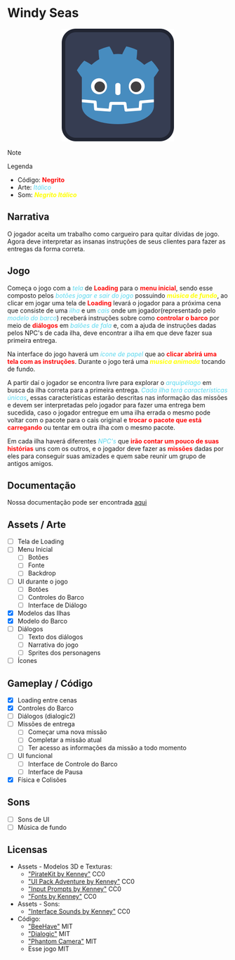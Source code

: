 # Windy Seas

<p align="center">
  <img class="align-center" src="./icon.svg" alt="icon"/>
</p>

> [!NOTE]
> Legenda
> - Código: **<span style="color:#FF0A0A;font-weight:bold;">Negrito</span>**
> - Arte: _<span style="color:#59d7ee;font-style:italic;">Itálico</span>_
> - Som: **_<span style="color:#FFFF00;font-weight:bold;font-style:italic;">Negrito Itálico</span>_**

## Narrativa

O jogador aceita um trabalho como cargueiro para quitar dívidas de jogo. Agora deve interpretar as insanas instruções de seus clientes para fazer as entregas da forma correta.

## Jogo

Começa o jogo com a _<span style="color:#59d7ee;font-style:italic;">tela</span>_ de **<span style="color:#FF0A0A;font-weight:bold;">Loading</span>** para o **<span style="color:#FF0A0A;font-weight:bold;">menu inicial</span>**, sendo esse composto pelos _<span style="color:#59d7ee;font-style:italic;">botões jogar e sair do jogo</span>_ possuindo **_<span style="color:#FFFF00;font-weight:bold;font-style:italic;">música de fundo</span>_**, ao clicar em jogar uma tela de **<span style="color:#FF0A0A;font-weight:bold;">Loading</span>** levará o jogador para a próxima cena que consiste de uma _<span style="color:#59d7ee;font-style:italic;">ilha</span>_ e um _<span style="color:#59d7ee;font-style:italic;">cais</span>_ onde um jogador(representado pelo _<span style="color:#59d7ee;font-style:italic;">modelo do barco</span>_) receberá instruções sobre como **<span style="color:#FF0A0A;font-weight:bold;">controlar o barco</span>** por meio de **<span style="color:#FF0A0A;font-weight:bold;">diálogos</span>** em _<span style="color:#59d7ee;font-style:italic;">balões de fala</span>_ e, com a ajuda de instruções dadas pelos NPC's de cada ilha, deve encontrar a ilha em que deve fazer sua primeira entrega.

Na interface do jogo haverá um _<span style="color:#59d7ee;font-style:italic;">ícone de papel</span>_ que ao <span style="color:#FF0A0A;font-weight:bold;">clicar abrirá uma tela com as instruções</span>. Durante o jogo terá uma **_<span style="color:#FFFF00;font-weight:bold;font-style:italic;">musica animada</span>_** tocando de fundo.

A partir daí o jogador se encontra livre para explorar o _<span style="color:#59d7ee;font-style:italic;">arquipélago</span>_ em busca da ilha correta para a primeira entrega. _<span style="color:#59d7ee;font-style:italic;">Cada ilha terá características únicas</span>_, essas características estarão descritas nas informação das missões e devem ser interpretadas pelo jogador para fazer uma entrega bem sucedida, caso o jogador entregue em uma ilha errada o mesmo pode voltar com o pacote para o cais original e **<span style="color:#FF0A0A;font-weight:bold;">trocar o pacote que está carregando</span>** ou tentar em outra ilha com o mesmo pacote.

Em cada ilha haverá diferentes _<span style="color:#59d7ee;font-style:italic;">NPC's</span>_ que **<span style="color:#FF0A0A;font-weight:bold;">irão contar um pouco de suas histórias</span>** uns com os outros, e o jogador deve fazer as **<span style="color:#FF0A0A;font-weight:bold;">missões</span>** dadas por eles para conseguir suas amizades e quem sabe reunir um grupo de antigos amigos.

## Documentação

Nossa documentação pode ser encontrada [aqui](docs/README.md)

## Assets / Arte

- [ ] Tela de Loading
- [ ] Menu Inicial
  - [ ] Botões
  - [ ] Fonte
  - [ ] Backdrop
- [ ] UI durante o jogo
  - [ ] Botões
  - [ ] Controles do Barco
  - [ ] Interface de Diálogo
- [x] Modelos das Ilhas
- [x] Modelo do Barco
- [ ] Diálogos
  - [ ] Texto dos diálogos
  - [ ] Narrativa do jogo
  - [ ] Sprites dos personagens
- [ ] Ícones

## Gameplay / Código

- [x] Loading entre cenas
- [x] Controles do Barco
- [ ] Diálogos (dialogic2)
- [ ] Missões de entrega
  - [ ] Começar uma nova missão
  - [ ] Completar a missão atual
  - [ ] Ter acesso as informações da missão a todo momento
- [ ] UI funcional
  - [ ] Interface de Controle do Barco
  - [ ] Interface de Pausa
- [x] Física e Colisões

## Sons

- [ ] Sons de UI
- [ ] Música de fundo

## Licensas

- Assets - Modelos 3D e Texturas:
  - ["PirateKit by Kenney"](https://kenney.nl/assets/pirate-kit) CC0
  - ["UI Pack Adventure by Kenney"](https://kenney.nl/assets/ui-pack-adventure) CC0
  - ["Input Prompts by Kenney"](https://kenney.nl/assets/input-prompts) CC0
  - ["Fonts by Kenney"](https://kenney.nl/assets/kenney-fonts) CC0
- Assets - Sons:
  - ["Interface Sounds by Kenney"](https://kenney.nl/assets/interface-sounds) CC0
- Código:
  - ["BeeHave"](https://bitbra.in/beehave/#/) MIT
  - ["Dialogic"](https://github.com/dialogic-godot/dialogic?tab=readme-ov-file#dialogic-2) MIT
  - ["Phantom Camera"](https://phantom-camera.dev/) MIT
  - Esse jogo MIT
